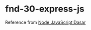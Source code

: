 # fnd-30-express-js

Reference from [Node JavaScript Dasar](https://www.buildwithangga.com/kelas/node-javascript-dasar?thumbnail=wATNuz4FZX.36&main_leads=searchresult)
